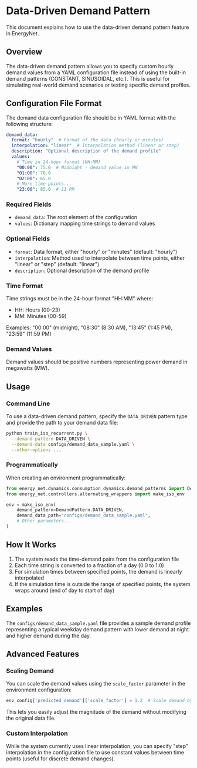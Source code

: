 # Data-Driven Demand Pattern

This document explains how to use the data-driven demand pattern feature in EnergyNet.

## Overview

The data-driven demand pattern allows you to specify custom hourly demand values from a YAML configuration file instead of using the built-in demand patterns (CONSTANT, SINUSOIDAL, etc.). This is useful for simulating real-world demand scenarios or testing specific demand profiles.

## Configuration File Format

The demand data configuration file should be in YAML format with the following structure:

```yaml
demand_data:
  format: "hourly"  # Format of the data (hourly or minutes)
  interpolation: "linear"  # Interpolation method (linear or step)
  description: "Optional description of the demand profile"
  values:
    # Time in 24-hour format (HH:MM)
    "00:00": 75.0  # Midnight - demand value in MW
    "01:00": 70.0
    "02:00": 65.0
    # More time points...
    "23:00": 85.0  # 11 PM
```

### Required Fields

- `demand_data`: The root element of the configuration
- `values`: Dictionary mapping time strings to demand values

### Optional Fields

- `format`: Data format, either "hourly" or "minutes" (default: "hourly")
- `interpolation`: Method used to interpolate between time points, either "linear" or "step" (default: "linear")
- `description`: Optional description of the demand profile

### Time Format

Time strings must be in the 24-hour format "HH:MM" where:
- HH: Hours (00-23)
- MM: Minutes (00-59)

Examples: "00:00" (midnight), "08:30" (8:30 AM), "13:45" (1:45 PM), "23:59" (11:59 PM)

### Demand Values

Demand values should be positive numbers representing power demand in megawatts (MW).

## Usage

### Command Line

To use a data-driven demand pattern, specify the `DATA_DRIVEN` pattern type and provide the path to your demand data file:

```bash
python train_iso_recurrent.py \
  --demand-pattern DATA_DRIVEN \
  --demand-data configs/demand_data_sample.yaml \
  --other-options ...
```

### Programmatically

When creating an environment programmatically:

```python
from energy_net.dynamics.consumption_dynamics.demand_patterns import DemandPattern
from energy_net.controllers.alternating_wrappers import make_iso_env

env = make_iso_env(
    demand_pattern=DemandPattern.DATA_DRIVEN,
    demand_data_path="configs/demand_data_sample.yaml",
    # Other parameters...
)
```

## How It Works

1. The system reads the time-demand pairs from the configuration file
2. Each time string is converted to a fraction of a day (0.0 to 1.0)
3. For simulation times between specified points, the demand is linearly interpolated
4. If the simulation time is outside the range of specified points, the system wraps around (end of day to start of day)

## Examples

The `configs/demand_data_sample.yaml` file provides a sample demand profile representing a typical weekday demand pattern with lower demand at night and higher demand during the day.

## Advanced Features

### Scaling Demand

You can scale the demand values using the `scale_factor` parameter in the environment configuration:

```python
env_config['predicted_demand']['scale_factor'] = 1.2  # Scale demand by 20%
```

This lets you easily adjust the magnitude of the demand without modifying the original data file.

### Custom Interpolation

While the system currently uses linear interpolation, you can specify "step" interpolation in the configuration file to use constant values between time points (useful for discrete demand changes). 